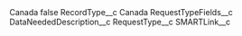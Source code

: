 <?xml version="1.0" encoding="UTF-8"?>
<CustomMetadata xmlns="http://soap.sforce.com/2006/04/metadata" xmlns:xsi="http://www.w3.org/2001/XMLSchema-instance" xmlns:xsd="http://www.w3.org/2001/XMLSchema">
    <label>Canada</label>
    <protected>false</protected>
    <values>
        <field>RecordType__c</field>
        <value xsi:type="xsd:string">Canada</value>
    </values>
    <values>
        <field>RequestTypeFields__c</field>
        <value xsi:type="xsd:string">DataNeededDescription__c</value>
    </values>
    <values>
        <field>RequestType__c</field>
        <value xsi:type="xsd:string">SMARTLink__c</value>
    </values>
</CustomMetadata>

